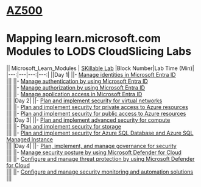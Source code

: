 # [AZ500](https://learn.microsoft.com/en-gb/training/courses/az-500t00?WT.mc_id=ilt_partner_webpage_wwl&ocid=509519#study-guide)
# Mapping learn.microsoft.com Modules to LODS CloudSlicing Labs


|| Microsoft_Learn_Modules | [SKillable Lab](https://lumify.learnondemand.net/) |Block Number|Lab Time (Min)|
|---:|---|---:|---:|
||Day 1|
||- [Manage identities in Microsoft Entra ID](https://learn.microsoft.com/en-us/training/modules/manage-identities-microsoft-entra-id/) <BR>|||
||- [Manage authentication by using Microsoft Entra ID](https://learn.microsoft.com/en-us/training/modules/manage-authentication-microsoft-entra-id/) <BR>|||
||- [Manage authorization by using Microsoft Entra ID](https://learn.microsoft.com/en-us/training/modules/manage-authorization-microsoft-entra-id/) <BR>|||
||- [Manage application access in Microsoft Entra ID](https://learn.microsoft.com/en-us/training/modules/manage-application-access-microsoft-entra-id/) <BR>|||
|Day 2|
||- [Plan and implement security for virtual networks](https://learn.microsoft.com/en-us/training/modules/security-virtual-networks/) <BR>|||
||- [Plan and implement security for private access to Azure resources](https://learn.microsoft.com/en-us/training/modules/security-private-access-azure-resources/) <BR>|||
||- [Plan and implement security for public access to Azure resources](https://learn.microsoft.com/en-us/training/modules/security-public-access-azure-resources/) <BR>|||
|Day 3|
||- [Plan and implement advanced security for compute](https://learn.microsoft.com/en-us/training/modules/advanced-security-compute/) <BR>|||
||- [Plan and implement security for storage](https://learn.microsoft.com/en-us/training/modules/security-storage/) <BR>|||
||- [Plan and implement security for Azure SQL Database and Azure SQL Managed Instance](https://learn.microsoft.com/en-us/training/modules/security-azure-sql-database-azure-sql-managed-instance/) <BR>|||
|Day 4|
||- [Plan, implement, and manage governance for security](https://learn.microsoft.com/en-us/training/modules/governance-security/) <BR>|||
||- [Manage security posture by using Microsoft Defender for Cloud](https://learn.microsoft.com/en-us/training/modules/microsoft-defender-cloud-security-posture/) <BR>|||
||- [Configure and manage threat protection by using Microsoft Defender for Cloud](https://learn.microsoft.com/en-us/training/modules/microsoft-defender-cloud-threat-protection/) <BR>|||
||- [Configure and manage security monitoring and automation solutions](https://learn.microsoft.com/en-us/training/modules/security-monitoring-automation-solutions/) <BR>|||

